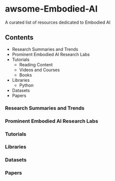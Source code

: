 # awsome-Embodied-AI
A curated list of resources dedicated to Embodied AI

## Contents
- Research Summaries and Trends
- Prominent Embodied AI Research Labs
- Tutorials
  - Reading Content
  - Videos and Courses
  - Books
- Libraries
  - Python
- Datasets
- Papers

### Research Summaries and Trends

### Prominent Embodied AI Research Labs


### Tutorials


### Libraries



### Datasets


### Papers